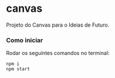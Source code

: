 # canvas
Projeto do Canvas para o Ideias de Futuro.

### Como iniciar
Rodar os seguintes comandos no terminal:

```shell
npm i
npm start
```
